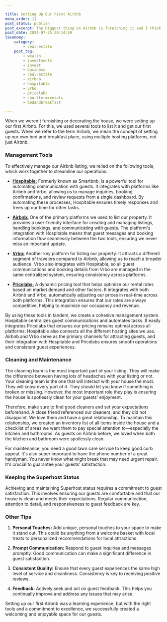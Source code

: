 ```yaml
---

title: Setting Up Our First Airbnb
menu_order: 11
post_status: publish
post_excerpt: The biggest thing on Airbnb is furnishing it and I think we did a wonderful job.
post_date: 2024-07-25 20:14:59
taxonomy:
    category:
        - real-estate
    post_tag:
        - wealth
        - investments
        - invest
        - business
        - real-estate
        - airbnb
        - hospitable
        - vrbo
        - pricelabs
        - shorttermrentals
        - bedandbreakfast

---
```

When we weren't furnishing or decorating the house, we were setting up our first Airbnb. For this, we used several tools to list it and get our first guests. When we refer to the term Airbnb, we mean the concept of setting up our own bed and breakfast place, using multiple hosting platforms, not just Airbnb.

### Management Tools

To effectively manage our Airbnb listing, we relied on the following tools, which work together to streamline our operations:

* **[Hospitable:](https://hospitable.com/?grsf=arian-b97euc)** Formerly known as Smartbnb, is a powerful tool for automating communication with guests. It integrates with platforms like Airbnb and Vrbo, allowing us to manage inquiries, booking confirmations, and review requests from a single dashboard. By automating these processes, Hospitable ensures timely responses and frees up our time for other tasks.

* **[Airbnb:](https://airbnb.com)** One of the primary platforms we used to list our property. It provides a user-friendly interface for creating and managing listings, handling bookings, and communicating with guests. The platform's integration with Hospitable means that guest messages and booking information flow seamlessly between the two tools, ensuring we never miss an important update.

* **[Vrbo:](https://vrbo.com)** Another key platform for listing our property. It attracts a different segment of travelers compared to Airbnb, allowing us to reach a broader audience. Vrbo also integrates with Hospitable, so all guest communications and booking details from Vrbo are managed in the same centralized system, ensuring consistency across platforms.

* **[Pricelabs:](https://pricelabs.co)** A dynamic pricing tool that helps optimize our rental rates based on market demand and other factors. It integrates with both Airbnb and Vrbo, automatically adjusting our prices in real-time across both platforms. This integration ensures that our rates are always competitive, helping to maximize our occupancy and revenue.

By using these tools in tandem, we create a cohesive management system. Hospitable centralizes guest communications and automates tasks. It easily integrates Pricelabs that ensures our pricing remains optimal across all platforms. Hospitable also connects all the different hosting sites we use. Airbnb and Vrbo serve as the primary channels for attracting guests, and their integration with Hospitable and Pricelabs ensures smooth operations and consistent guest experiences.

### Cleaning and Maintenance

The cleaning team is the most important part of your listing. They will make the difference between having lots of headaches with your listing or not. Your cleaning team is the one that will interact with your house the most. They will know every part of it. They should let you know if something is broken or missing. However, the most important role they play is ensuring the house is spotlessly clean for your guests' enjoyment.

Therefore, make sure to find good cleaners and set your expectations beforehand. A close friend referenced our cleaners, and they did not disappoint. We love them and have a great relationship. To maintain this relationship, we created an inventory list of all items inside the house and a checklist of areas we want them to pay special attention to—especially the kitchen and bathrooms. As guests on Airbnb before, we loved when both the kitchen and bathroom were spotlessly clean.

For maintenance, you need a good lawn care service to keep good curb appeal. It's also super important to have the phone number of a great handyman. You never know what might break that may need urgent repair. It's crucial to guarantee your guests' satisfaction.

### Keeping the Superhost Status

Achieving and maintaining Superhost status requires a commitment to guest satisfaction. This involves ensuring our guests are comfortable and that our house is clean and meets their expectations. Regular communication, attention to detail, and responsiveness to guest feedback are key.

### Other Tips

1. **Personal Touches:** Add unique, personal touches to your space to make it stand out. This could be anything from a welcome basket with local treats to personalized recommendations for local attractions.

2. **Prompt Communication:** Respond to guest inquiries and messages promptly. Good communication can make a significant difference in guest satisfaction.

3. **Consistent Quality:** Ensure that every guest experiences the same high level of service and cleanliness. Consistency is key to receiving positive reviews.

4. **Feedback:** Actively seek and act on guest feedback. This helps you continually improve and address any issues that may arise.

Setting up our first Airbnb was a learning experience, but with the right tools and a commitment to excellence, we successfully created a welcoming and enjoyable space for our guests.
